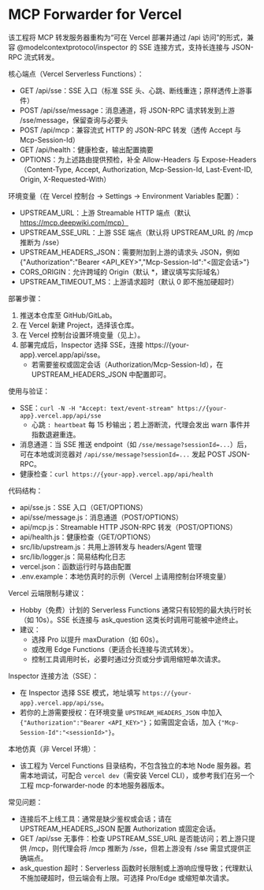 # MCP Forwarder for Vercel

该工程将 MCP 转发服务器重构为“可在 Vercel 部署并通过 /api 访问”的形式，兼容 @modelcontextprotocol/inspector 的 SSE 连接方式，支持长连接与 JSON-RPC 流式转发。

核心端点（Vercel Serverless Functions）：
- GET /api/sse：SSE 入口（标准 SSE 头、心跳、断线重连；原样透传上游事件）
- POST /api/sse/message：消息通道，将 JSON-RPC 请求转发到上游 /sse/message，保留查询与必要头
- POST /api/mcp：兼容流式 HTTP 的 JSON-RPC 转发（透传 Accept 与 Mcp-Session-Id）
- GET /api/health：健康检查，输出配置摘要
- OPTIONS：为上述路由提供预检，补全 Allow-Headers 与 Expose-Headers（Content-Type, Accept, Authorization, Mcp-Session-Id, Last-Event-ID, Origin, X-Requested-With）

环境变量（在 Vercel 控制台 -> Settings -> Environment Variables 配置）：
- UPSTREAM_URL：上游 Streamable HTTP 端点（默认 https://mcp.deepwiki.com/mcp）
- UPSTREAM_SSE_URL：上游 SSE 端点（默认将 UPSTREAM_URL 的 /mcp 推断为 /sse）
- UPSTREAM_HEADERS_JSON：需要附加到上游的请求头 JSON，例如 {"Authorization":"Bearer <API_KEY>","Mcp-Session-Id":"<固定会话>"}
- CORS_ORIGIN：允许跨域的 Origin（默认 *，建议填写实际域名）
- UPSTREAM_TIMEOUT_MS：上游请求超时（默认 0 即不施加硬超时）

部署步骤：
1) 推送本仓库至 GitHub/GitLab。
2) 在 Vercel 新建 Project，选择该仓库。
3) 在 Vercel 控制台设置环境变量（见上）。
4) 部署完成后，Inspector 选择 SSE，连接 https://{your-app}.vercel.app/api/sse。
   - 若需要鉴权或固定会话（Authorization/Mcp-Session-Id），在 UPSTREAM_HEADERS_JSON 中配置即可。

使用与验证：
- SSE：`curl -N -H "Accept: text/event-stream" https://{your-app}.vercel.app/api/sse`
  - 心跳 `: heartbeat` 每 15 秒输出；若上游断流，代理会发出 warn 事件并指数退避重连。
- 消息通道：当 SSE 推送 endpoint（如 `/sse/message?sessionId=...`）后，可在本地或浏览器对 `/api/sse/message?sessionId=...` 发起 POST JSON-RPC。
- 健康检查：`curl https://{your-app}.vercel.app/api/health`

代码结构：
- api/sse.js：SSE 入口（GET/OPTIONS）
- api/sse/message.js：消息通道（POST/OPTIONS）
- api/mcp.js：Streamable HTTP JSON-RPC 转发（POST/OPTIONS）
- api/health.js：健康检查（GET/OPTIONS）
- src/lib/upstream.js：共用上游转发与 headers/Agent 管理
- src/lib/logger.js：简易结构化日志
- vercel.json：函数运行时与路由配置
- .env.example：本地仿真时的示例（Vercel 上请用控制台环境变量）

Vercel 云端限制与建议：
- Hobby（免费）计划的 Serverless Functions 通常只有较短的最大执行时长（如 10s）。SSE 长连接与 ask_question 这类长时调用可能被中途终止。
- 建议：
  - 选择 Pro 以提升 maxDuration（如 60s）。
  - 或改用 Edge Functions（更适合长连接与流式转发）。
  - 控制工具调用时长，必要时通过分页或分步调用缩短单次请求。

Inspector 连接方法（SSE）：
- 在 Inspector 选择 SSE 模式，地址填写 `https://{your-app}.vercel.app/api/sse`。
- 若你的上游需要授权：在环境变量 `UPSTREAM_HEADERS_JSON` 中加入 `{"Authorization":"Bearer <API_KEY>"}`；如需固定会话，加入 `{"Mcp-Session-Id":"<sessionId>"}`。

本地仿真（非 Vercel 环境）：
- 该工程为 Vercel Functions 目录结构，不包含独立的本地 Node 服务器。若需本地调试，可配合 `vercel dev`（需安装 Vercel CLI），或参考我们在另一个工程 mcp-forwarder-node 的本地服务器版本。

常见问题：
- 连接后不上线工具：通常是缺少鉴权或会话；请在 UPSTREAM_HEADERS_JSON 配置 Authorization 或固定会话。
- GET /api/sse 无事件：检查 UPSTREAM_SSE_URL 是否能访问；若上游只提供 /mcp，则代理会将 /mcp 推断为 /sse，但若上游没有 /sse 需显式提供正确端点。
- ask_question 超时：Serverless 函数时长限制或上游响应慢导致；代理默认不施加硬超时，但云端会有上限。可选择 Pro/Edge 或缩短单次请求。
